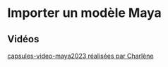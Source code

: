 # Importer un modèle Maya

## Vidéos

[capsules-video-maya2023 réalisées par Charlène](https://cmontmorency365-my.sharepoint.com/:f:/g/personal/tofredericks_cmontmorency_qc_ca/Em70hFE7qaRDnVsjPaujN8cBqq_3uKscG9VWmLz8ph1Aug?e=69uRzc)